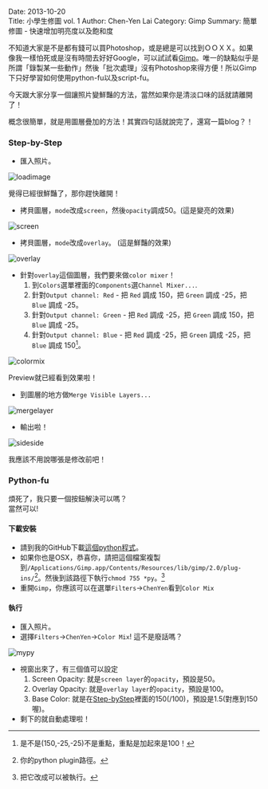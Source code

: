 Date: 2013-10-20  
Title: 小學生修圖 vol. 1
Author: Chen-Yen Lai
Category: Gimp
Summary: 簡單修圖 - 快速增加明亮度以及飽和度

不知道大家是不是都有錢可以買Photoshop，或是總是可以找到ＯＯＸＸ。如果像我一樣怕死或是沒有時間去好好Google，可以試試看[Gimp](http://www.gimp.org)。唯一的缺點似乎是所謂「錄製某一些動作」然後「批次處理」沒有Photoshop來得方便！所以Gimp下只好學習如何使用python-fu以及script-fu。

今天跟大家分享一個讓照片變鮮豔的方法，當然如果你是清淡口味的話就請離開了！

概念很簡單，就是用圖層疊加的方法！其實四句話就說完了，還寫一篇blog？！

### Step-by-Step

+ 匯入照片。

![loadimage](https://dl.dropboxusercontent.com/u/165978/gimp-fifth-grade-1-fig0.png)

覺得已經很鮮豔了，那你趕快離開！

+ 拷貝圖層，`mode`改成`screen`，然後`opacity`調成50。(這是變亮的效果)

![screen](https://dl.dropboxusercontent.com/u/165978/gimp-fifth-grade-1-fig1.png)

+ 拷貝圖層，`mode`改成`overlay`。 (這是鮮豔的效果)

![overlay](https://dl.dropboxusercontent.com/u/165978/gimp-fifth-grade-1-fig2.png)

+ 針對`overlay`這個圖層，我們要來做`color mixer`！
	1. 到`Colors`選單裡面的`Components`選`Channel Mixer...`.
	2. 針對`Output channel: Red` - 把 `Red` 調成 150，把 `Green` 調成 -25，把 `Blue` 調成 -25。
	2. 針對`Output channel: Green` - 把 `Red` 調成 -25，把 `Green` 調成 150，把 `Blue` 調成 -25。
	2. 針對`Output channel: Blue` - 把 `Red` 調成 -25，把 `Green` 調成 -25，把 `Blue` 調成 150[^1]。

![colormix](https://dl.dropboxusercontent.com/u/165978/gimp-fifth-grade-1-fig3.png)

Preview就已經看到效果啦！

+ 到圖層的地方做`Merge Visible Layers...`

![mergelayer](https://dl.dropboxusercontent.com/u/165978/gimp-fifth-grade-1-fig4.png)

+ 輸出啦！

![sideside](https://dl.dropboxusercontent.com/u/165978/gimp-fifth-grade-1-fig5.png)

我應該不用說哪張是修改前吧！

### Python-fu

煩死了，我只要一個按鈕解決可以嗎？  
當然可以!

#### 下載安裝
+ 請到我的GitHub下載[這個python程式](https://github.com/chengyanlai/gimp_python/blob/master/My-Vivid.py)。  
+ 如果你也是OSX，恭喜你，請把這個檔案複製到`/Applications/Gimp.app/Contents/Resources/lib/gimp/2.0/plug-ins/`[^4]。然後到該路徑下執行`chmod 755 *py`。[^2]  
+ 重開`Gimp`，你應該可以在選單`Filters`->`ChenYen`看到`Color Mix`

#### 執行

+ 匯入照片。
+ 選擇`Filters`->`ChenYen`->`Color Mix`! 這不是廢話嗎？

![mypy](https://dl.dropboxusercontent.com/u/165978/gimp-fifth-grade-1-fig6.png)

+ 視窗出來了，有三個值可以設定
	1. Screen Opacity: 就是`screen layer`的`opacity`，預設是50。
	1. Overlay Opacity: 就是`overlay layer`的`opacity`，預設是100。
	3. Base Color: 就是在[Step-byStep](#step)裡面的150(/100)，預設是1.5(對應到150喔)。
+ 剩下的就自動處理啦！


[^1]: 是不是(150,-25,-25)不是重點，重點是加起來是100！
[^2]: 把它改成可以被執行。
[^4]: 你的python plugin路徑。